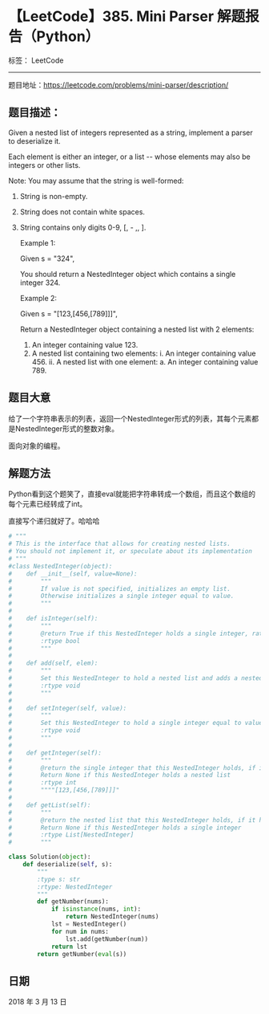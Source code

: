 # 【LeetCode】385. Mini Parser 解题报告（Python）

标签： LeetCode

---

题目地址：https://leetcode.com/problems/mini-parser/description/

## 题目描述：

Given a nested list of integers represented as a string, implement a parser to deserialize it.

Each element is either an integer, or a list -- whose elements may also be integers or other lists.

Note: You may assume that the string is well-formed:

1. String is non-empty.
1. String does not contain white spaces.
1. String contains only digits 0-9, [, - ,, ].

    Example 1:
    
    Given s = "324",
    
    You should return a NestedInteger object which contains a single integer 324.
   
    Example 2:
    
    Given s = "[123,[456,[789]]]",
    
    Return a NestedInteger object containing a nested list with 2 elements:
    
    1. An integer containing value 123.
    2. A nested list containing two elements:
        i.  An integer containing value 456.
        ii. A nested list with one element:
             a. An integer containing value 789.



## 题目大意

给了一个字符串表示的列表，返回一个NestedInteger形式的列表，其每个元素都是NestedInteger形式的整数对象。

面向对象的编程。

## 解题方法

Python看到这个题笑了，直接eval就能把字符串转成一个数组，而且这个数组的每个元素已经转成了int。

直接写个递归就好了。哈哈哈

```python
# """
# This is the interface that allows for creating nested lists.
# You should not implement it, or speculate about its implementation
# """
#class NestedInteger(object):
#    def __init__(self, value=None):
#        """
#        If value is not specified, initializes an empty list.
#        Otherwise initializes a single integer equal to value.
#        """
#
#    def isInteger(self):
#        """
#        @return True if this NestedInteger holds a single integer, rather than a nested list.
#        :rtype bool
#        """
#
#    def add(self, elem):
#        """
#        Set this NestedInteger to hold a nested list and adds a nested integer elem to it.
#        :rtype void
#        """
#
#    def setInteger(self, value):
#        """
#        Set this NestedInteger to hold a single integer equal to value.
#        :rtype void
#        """
#
#    def getInteger(self):
#        """
#        @return the single integer that this NestedInteger holds, if it holds a single integer
#        Return None if this NestedInteger holds a nested list
#        :rtype int
#        """"[123,[456,[789]]]"
#
#    def getList(self):
#        """
#        @return the nested list that this NestedInteger holds, if it holds a nested list
#        Return None if this NestedInteger holds a single integer
#        :rtype List[NestedInteger]
#        """

class Solution(object):
    def deserialize(self, s):
        """
        :type s: str
        :rtype: NestedInteger
        """
        def getNumber(nums):
            if isinstance(nums, int):
                return NestedInteger(nums)
            lst = NestedInteger()
            for num in nums:
                lst.add(getNumber(num))
            return lst
        return getNumber(eval(s))

```

## 日期

2018 年 3 月 13 日 